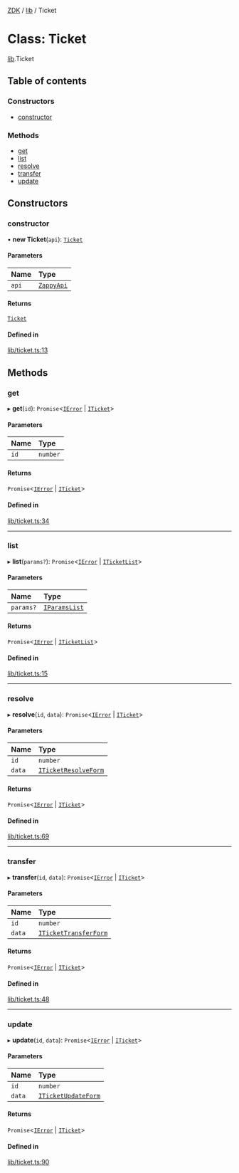 [ZDK](../README.md) / [lib](../modules/lib.md) / Ticket

# Class: Ticket

[lib](../modules/lib.md).Ticket

## Table of contents

### Constructors

- [constructor](lib.Ticket.md#constructor)

### Methods

- [get](lib.Ticket.md#get)
- [list](lib.Ticket.md#list)
- [resolve](lib.Ticket.md#resolve)
- [transfer](lib.Ticket.md#transfer)
- [update](lib.Ticket.md#update)

## Constructors

### constructor

• **new Ticket**(`api`): [`Ticket`](lib.Ticket.md)

#### Parameters

| Name | Type |
| :------ | :------ |
| `api` | [`ZappyApi`](index.ZappyApi.md) |

#### Returns

[`Ticket`](lib.Ticket.md)

#### Defined in

[lib/ticket.ts:13](https://github.com/innovtech-developers/zdk/blob/6a76e78c508b6f3ff70b928b5924e5ccba332fad/src/lib/ticket.ts#L13)

## Methods

### get

▸ **get**(`id`): `Promise`\<[`IError`](../interfaces/index.IError.md) \| [`ITicket`](../interfaces/index.ITicket.md)\>

#### Parameters

| Name | Type |
| :------ | :------ |
| `id` | `number` |

#### Returns

`Promise`\<[`IError`](../interfaces/index.IError.md) \| [`ITicket`](../interfaces/index.ITicket.md)\>

#### Defined in

[lib/ticket.ts:34](https://github.com/innovtech-developers/zdk/blob/6a76e78c508b6f3ff70b928b5924e5ccba332fad/src/lib/ticket.ts#L34)

___

### list

▸ **list**(`params?`): `Promise`\<[`IError`](../interfaces/index.IError.md) \| [`ITicketList`](../interfaces/index.ITicketList.md)\>

#### Parameters

| Name | Type |
| :------ | :------ |
| `params?` | [`IParamsList`](../interfaces/index.IParamsList.md) |

#### Returns

`Promise`\<[`IError`](../interfaces/index.IError.md) \| [`ITicketList`](../interfaces/index.ITicketList.md)\>

#### Defined in

[lib/ticket.ts:15](https://github.com/innovtech-developers/zdk/blob/6a76e78c508b6f3ff70b928b5924e5ccba332fad/src/lib/ticket.ts#L15)

___

### resolve

▸ **resolve**(`id`, `data`): `Promise`\<[`IError`](../interfaces/index.IError.md) \| [`ITicket`](../interfaces/index.ITicket.md)\>

#### Parameters

| Name | Type |
| :------ | :------ |
| `id` | `number` |
| `data` | [`ITicketResolveForm`](../interfaces/index.ITicketResolveForm.md) |

#### Returns

`Promise`\<[`IError`](../interfaces/index.IError.md) \| [`ITicket`](../interfaces/index.ITicket.md)\>

#### Defined in

[lib/ticket.ts:69](https://github.com/innovtech-developers/zdk/blob/6a76e78c508b6f3ff70b928b5924e5ccba332fad/src/lib/ticket.ts#L69)

___

### transfer

▸ **transfer**(`id`, `data`): `Promise`\<[`IError`](../interfaces/index.IError.md) \| [`ITicket`](../interfaces/index.ITicket.md)\>

#### Parameters

| Name | Type |
| :------ | :------ |
| `id` | `number` |
| `data` | [`ITicketTransferForm`](../interfaces/index.ITicketTransferForm.md) |

#### Returns

`Promise`\<[`IError`](../interfaces/index.IError.md) \| [`ITicket`](../interfaces/index.ITicket.md)\>

#### Defined in

[lib/ticket.ts:48](https://github.com/innovtech-developers/zdk/blob/6a76e78c508b6f3ff70b928b5924e5ccba332fad/src/lib/ticket.ts#L48)

___

### update

▸ **update**(`id`, `data`): `Promise`\<[`IError`](../interfaces/index.IError.md) \| [`ITicket`](../interfaces/index.ITicket.md)\>

#### Parameters

| Name | Type |
| :------ | :------ |
| `id` | `number` |
| `data` | [`ITicketUpdateForm`](../interfaces/index.ITicketUpdateForm.md) |

#### Returns

`Promise`\<[`IError`](../interfaces/index.IError.md) \| [`ITicket`](../interfaces/index.ITicket.md)\>

#### Defined in

[lib/ticket.ts:90](https://github.com/innovtech-developers/zdk/blob/6a76e78c508b6f3ff70b928b5924e5ccba332fad/src/lib/ticket.ts#L90)

